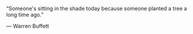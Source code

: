  “Someone's sitting in the shade today because someone planted a tree a long time ago.”

— Warren Buffett
